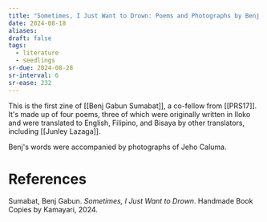 ```yaml
---
title: "Sometimes, I Just Want to Drown: Poems and Photographs by Benj Gabun Sumabat"
date: 2024-08-18
aliases: 
draft: false
tags:
  - literature
  - seedlings
sr-due: 2024-08-28
sr-interval: 6
sr-ease: 232
---
```

This is the first zine of [[Benj Gabun Sumabat]], a co-fellow from [[PRS17]]. It's made up of four poems, three of which were originally written in Iloko and were translated to English, Filipino, and Bisaya by other translators, including [[Junley Lazaga]].

Benj's words were accompanied by photographs of Jeho Caluma.

# References

Sumabat, Benj Gabun. _Sometimes, I Just Want to Drown_. Handmade Book Copies by Kamayari, 2024.